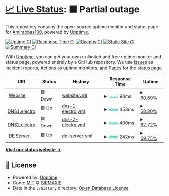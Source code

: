 # [📈 Live Status](https://Amirabbas100.github.io/uptime-robot): <!--live status--> **🟧 Partial outage**

This repository contains the open-source uptime monitor and status page for [Amirabbas100](https://Amirabbas100.github.io/uptime-robot), powered by [Upptime](https://github.com/upptime/upptime).

[![Uptime CI](https://github.com/Amirabbas100/uptime-robot/workflows/Uptime%20CI/badge.svg)](https://github.com/Amirabbas100/uptime-robot/actions?query=workflow%3A%22Uptime+CI%22)
[![Response Time CI](https://github.com/Amirabbas100/uptime-robot/workflows/Response%20Time%20CI/badge.svg)](https://github.com/Amirabbas100/uptime-robot/actions?query=workflow%3A%22Response+Time+CI%22)
[![Graphs CI](https://github.com/Amirabbas100/uptime-robot/workflows/Graphs%20CI/badge.svg)](https://github.com/Amirabbas100/uptime-robot/actions?query=workflow%3A%22Graphs+CI%22)
[![Static Site CI](https://github.com/Amirabbas100/uptime-robot/workflows/Static%20Site%20CI/badge.svg)](https://github.com/Amirabbas100/uptime-robot/actions?query=workflow%3A%22Static+Site+CI%22)
[![Summary CI](https://github.com/Amirabbas100/uptime-robot/workflows/Summary%20CI/badge.svg)](https://github.com/Amirabbas100/uptime-robot/actions?query=workflow%3A%22Summary+CI%22)

With [Upptime](https://upptime.js.org), you can get your own unlimited and free uptime monitor and status page, powered entirely by a GitHub repository. We use [Issues](https://github.com/Amirabbas100/uptime-robot/issues) as incident reports, [Actions](https://github.com/Amirabbas100/uptime-robot/actions) as uptime monitors, and [Pages](https://Amirabbas100.github.io/uptime-robot) for the status page.

<!--start: status pages-->
<!-- This summary is generated by Upptime (https://github.com/upptime/upptime) -->
<!-- Do not edit this manually, your changes will be overwritten -->
<!-- prettier-ignore -->
| URL | Status | History | Response Time | Uptime |
| --- | ------ | ------- | ------------- | ------ |
| <img alt="" src="https://icons.duckduckgo.com/ip3/null.ico" height="13"> [Website](ELTeam.ir) | 🟥 Down | [website.yml](https://github.com/SIRMaxis/uptime-robot/commits/HEAD/history/website.yml) | <details><summary><img alt="Response time graph" src="./graphs/website/response-time-week.png" height="20"> 90ms</summary><br><a href="https://status.elteam.ir/history/website"><img alt="Response time 51" src="https://img.shields.io/endpoint?url=https%3A%2F%2Fraw.githubusercontent.com%2FSIRMaxis%2Fuptime-robot%2FHEAD%2Fapi%2Fwebsite%2Fresponse-time.json"></a><br><a href="https://status.elteam.ir/history/website"><img alt="24-hour response time 93" src="https://img.shields.io/endpoint?url=https%3A%2F%2Fraw.githubusercontent.com%2FSIRMaxis%2Fuptime-robot%2FHEAD%2Fapi%2Fwebsite%2Fresponse-time-day.json"></a><br><a href="https://status.elteam.ir/history/website"><img alt="7-day response time 90" src="https://img.shields.io/endpoint?url=https%3A%2F%2Fraw.githubusercontent.com%2FSIRMaxis%2Fuptime-robot%2FHEAD%2Fapi%2Fwebsite%2Fresponse-time-week.json"></a><br><a href="https://status.elteam.ir/history/website"><img alt="30-day response time 68" src="https://img.shields.io/endpoint?url=https%3A%2F%2Fraw.githubusercontent.com%2FSIRMaxis%2Fuptime-robot%2FHEAD%2Fapi%2Fwebsite%2Fresponse-time-month.json"></a><br><a href="https://status.elteam.ir/history/website"><img alt="1-year response time 52" src="https://img.shields.io/endpoint?url=https%3A%2F%2Fraw.githubusercontent.com%2FSIRMaxis%2Fuptime-robot%2FHEAD%2Fapi%2Fwebsite%2Fresponse-time-year.json"></a></details> | <details><summary><a href="https://status.elteam.ir/history/website">60.60%</a></summary><a href="https://status.elteam.ir/history/website"><img alt="All-time uptime 99.66%" src="https://img.shields.io/endpoint?url=https%3A%2F%2Fraw.githubusercontent.com%2FSIRMaxis%2Fuptime-robot%2FHEAD%2Fapi%2Fwebsite%2Fuptime.json"></a><br><a href="https://status.elteam.ir/history/website"><img alt="24-hour uptime 46.16%" src="https://img.shields.io/endpoint?url=https%3A%2F%2Fraw.githubusercontent.com%2FSIRMaxis%2Fuptime-robot%2FHEAD%2Fapi%2Fwebsite%2Fuptime-day.json"></a><br><a href="https://status.elteam.ir/history/website"><img alt="7-day uptime 60.60%" src="https://img.shields.io/endpoint?url=https%3A%2F%2Fraw.githubusercontent.com%2FSIRMaxis%2Fuptime-robot%2FHEAD%2Fapi%2Fwebsite%2Fuptime-week.json"></a><br><a href="https://status.elteam.ir/history/website"><img alt="30-day uptime 90.93%" src="https://img.shields.io/endpoint?url=https%3A%2F%2Fraw.githubusercontent.com%2FSIRMaxis%2Fuptime-robot%2FHEAD%2Fapi%2Fwebsite%2Fuptime-month.json"></a><br><a href="https://status.elteam.ir/history/website"><img alt="1-year uptime 99.24%" src="https://img.shields.io/endpoint?url=https%3A%2F%2Fraw.githubusercontent.com%2FSIRMaxis%2Fuptime-robot%2FHEAD%2Fapi%2Fwebsite%2Fuptime-year.json"></a></details>
| <img alt="" src="https://icons.duckduckgo.com/ip3/null.ico" height="13"> [DNS1.electro](ns1.elteam.ir) | 🟩 Up | [dns-1-electro.yml](https://github.com/SIRMaxis/uptime-robot/commits/HEAD/history/dns-1-electro.yml) | <details><summary><img alt="Response time graph" src="./graphs/dns-1-electro/response-time-week.png" height="20"> 453ms</summary><br><a href="https://status.elteam.ir/history/dns-1-electro"><img alt="Response time 372" src="https://img.shields.io/endpoint?url=https%3A%2F%2Fraw.githubusercontent.com%2FSIRMaxis%2Fuptime-robot%2FHEAD%2Fapi%2Fdns-1-electro%2Fresponse-time.json"></a><br><a href="https://status.elteam.ir/history/dns-1-electro"><img alt="24-hour response time 465" src="https://img.shields.io/endpoint?url=https%3A%2F%2Fraw.githubusercontent.com%2FSIRMaxis%2Fuptime-robot%2FHEAD%2Fapi%2Fdns-1-electro%2Fresponse-time-day.json"></a><br><a href="https://status.elteam.ir/history/dns-1-electro"><img alt="7-day response time 453" src="https://img.shields.io/endpoint?url=https%3A%2F%2Fraw.githubusercontent.com%2FSIRMaxis%2Fuptime-robot%2FHEAD%2Fapi%2Fdns-1-electro%2Fresponse-time-week.json"></a><br><a href="https://status.elteam.ir/history/dns-1-electro"><img alt="30-day response time 440" src="https://img.shields.io/endpoint?url=https%3A%2F%2Fraw.githubusercontent.com%2FSIRMaxis%2Fuptime-robot%2FHEAD%2Fapi%2Fdns-1-electro%2Fresponse-time-month.json"></a><br><a href="https://status.elteam.ir/history/dns-1-electro"><img alt="1-year response time 371" src="https://img.shields.io/endpoint?url=https%3A%2F%2Fraw.githubusercontent.com%2FSIRMaxis%2Fuptime-robot%2FHEAD%2Fapi%2Fdns-1-electro%2Fresponse-time-year.json"></a></details> | <details><summary><a href="https://status.elteam.ir/history/dns-1-electro">58.80%</a></summary><a href="https://status.elteam.ir/history/dns-1-electro"><img alt="All-time uptime 99.64%" src="https://img.shields.io/endpoint?url=https%3A%2F%2Fraw.githubusercontent.com%2FSIRMaxis%2Fuptime-robot%2FHEAD%2Fapi%2Fdns-1-electro%2Fuptime.json"></a><br><a href="https://status.elteam.ir/history/dns-1-electro"><img alt="24-hour uptime 48.98%" src="https://img.shields.io/endpoint?url=https%3A%2F%2Fraw.githubusercontent.com%2FSIRMaxis%2Fuptime-robot%2FHEAD%2Fapi%2Fdns-1-electro%2Fuptime-day.json"></a><br><a href="https://status.elteam.ir/history/dns-1-electro"><img alt="7-day uptime 58.80%" src="https://img.shields.io/endpoint?url=https%3A%2F%2Fraw.githubusercontent.com%2FSIRMaxis%2Fuptime-robot%2FHEAD%2Fapi%2Fdns-1-electro%2Fuptime-week.json"></a><br><a href="https://status.elteam.ir/history/dns-1-electro"><img alt="30-day uptime 90.52%" src="https://img.shields.io/endpoint?url=https%3A%2F%2Fraw.githubusercontent.com%2FSIRMaxis%2Fuptime-robot%2FHEAD%2Fapi%2Fdns-1-electro%2Fuptime-month.json"></a><br><a href="https://status.elteam.ir/history/dns-1-electro"><img alt="1-year uptime 99.21%" src="https://img.shields.io/endpoint?url=https%3A%2F%2Fraw.githubusercontent.com%2FSIRMaxis%2Fuptime-robot%2FHEAD%2Fapi%2Fdns-1-electro%2Fuptime-year.json"></a></details>
| <img alt="" src="https://icons.duckduckgo.com/ip3/null.ico" height="13"> [DNS2.electro](ns2.elteam.ir) | 🟥 Down | [dns-2-electro.yml](https://github.com/SIRMaxis/uptime-robot/commits/HEAD/history/dns-2-electro.yml) | <details><summary><img alt="Response time graph" src="./graphs/dns-2-electro/response-time-week.png" height="20"> 400ms</summary><br><a href="https://status.elteam.ir/history/dns-2-electro"><img alt="Response time 334" src="https://img.shields.io/endpoint?url=https%3A%2F%2Fraw.githubusercontent.com%2FSIRMaxis%2Fuptime-robot%2FHEAD%2Fapi%2Fdns-2-electro%2Fresponse-time.json"></a><br><a href="https://status.elteam.ir/history/dns-2-electro"><img alt="24-hour response time 502" src="https://img.shields.io/endpoint?url=https%3A%2F%2Fraw.githubusercontent.com%2FSIRMaxis%2Fuptime-robot%2FHEAD%2Fapi%2Fdns-2-electro%2Fresponse-time-day.json"></a><br><a href="https://status.elteam.ir/history/dns-2-electro"><img alt="7-day response time 400" src="https://img.shields.io/endpoint?url=https%3A%2F%2Fraw.githubusercontent.com%2FSIRMaxis%2Fuptime-robot%2FHEAD%2Fapi%2Fdns-2-electro%2Fresponse-time-week.json"></a><br><a href="https://status.elteam.ir/history/dns-2-electro"><img alt="30-day response time 383" src="https://img.shields.io/endpoint?url=https%3A%2F%2Fraw.githubusercontent.com%2FSIRMaxis%2Fuptime-robot%2FHEAD%2Fapi%2Fdns-2-electro%2Fresponse-time-month.json"></a><br><a href="https://status.elteam.ir/history/dns-2-electro"><img alt="1-year response time 330" src="https://img.shields.io/endpoint?url=https%3A%2F%2Fraw.githubusercontent.com%2FSIRMaxis%2Fuptime-robot%2FHEAD%2Fapi%2Fdns-2-electro%2Fresponse-time-year.json"></a></details> | <details><summary><a href="https://status.elteam.ir/history/dns-2-electro">62.72%</a></summary><a href="https://status.elteam.ir/history/dns-2-electro"><img alt="All-time uptime 99.68%" src="https://img.shields.io/endpoint?url=https%3A%2F%2Fraw.githubusercontent.com%2FSIRMaxis%2Fuptime-robot%2FHEAD%2Fapi%2Fdns-2-electro%2Fuptime.json"></a><br><a href="https://status.elteam.ir/history/dns-2-electro"><img alt="24-hour uptime 43.03%" src="https://img.shields.io/endpoint?url=https%3A%2F%2Fraw.githubusercontent.com%2FSIRMaxis%2Fuptime-robot%2FHEAD%2Fapi%2Fdns-2-electro%2Fuptime-day.json"></a><br><a href="https://status.elteam.ir/history/dns-2-electro"><img alt="7-day uptime 62.72%" src="https://img.shields.io/endpoint?url=https%3A%2F%2Fraw.githubusercontent.com%2FSIRMaxis%2Fuptime-robot%2FHEAD%2Fapi%2Fdns-2-electro%2Fuptime-week.json"></a><br><a href="https://status.elteam.ir/history/dns-2-electro"><img alt="30-day uptime 91.42%" src="https://img.shields.io/endpoint?url=https%3A%2F%2Fraw.githubusercontent.com%2FSIRMaxis%2Fuptime-robot%2FHEAD%2Fapi%2Fdns-2-electro%2Fuptime-month.json"></a><br><a href="https://status.elteam.ir/history/dns-2-electro"><img alt="1-year uptime 99.29%" src="https://img.shields.io/endpoint?url=https%3A%2F%2Fraw.githubusercontent.com%2FSIRMaxis%2Fuptime-robot%2FHEAD%2Fapi%2Fdns-2-electro%2Fuptime-year.json"></a></details>
| <img alt="" src="https://icons.duckduckgo.com/ip3/null.ico" height="13"> [DE Server](de1.elteam.ir) | 🟩 Up | [de-server.yml](https://github.com/SIRMaxis/uptime-robot/commits/HEAD/history/de-server.yml) | <details><summary><img alt="Response time graph" src="./graphs/de-server/response-time-week.png" height="20"> 242ms</summary><br><a href="https://status.elteam.ir/history/de-server"><img alt="Response time 189" src="https://img.shields.io/endpoint?url=https%3A%2F%2Fraw.githubusercontent.com%2FSIRMaxis%2Fuptime-robot%2FHEAD%2Fapi%2Fde-server%2Fresponse-time.json"></a><br><a href="https://status.elteam.ir/history/de-server"><img alt="24-hour response time 280" src="https://img.shields.io/endpoint?url=https%3A%2F%2Fraw.githubusercontent.com%2FSIRMaxis%2Fuptime-robot%2FHEAD%2Fapi%2Fde-server%2Fresponse-time-day.json"></a><br><a href="https://status.elteam.ir/history/de-server"><img alt="7-day response time 242" src="https://img.shields.io/endpoint?url=https%3A%2F%2Fraw.githubusercontent.com%2FSIRMaxis%2Fuptime-robot%2FHEAD%2Fapi%2Fde-server%2Fresponse-time-week.json"></a><br><a href="https://status.elteam.ir/history/de-server"><img alt="30-day response time 221" src="https://img.shields.io/endpoint?url=https%3A%2F%2Fraw.githubusercontent.com%2FSIRMaxis%2Fuptime-robot%2FHEAD%2Fapi%2Fde-server%2Fresponse-time-month.json"></a><br><a href="https://status.elteam.ir/history/de-server"><img alt="1-year response time 194" src="https://img.shields.io/endpoint?url=https%3A%2F%2Fraw.githubusercontent.com%2FSIRMaxis%2Fuptime-robot%2FHEAD%2Fapi%2Fde-server%2Fresponse-time-year.json"></a></details> | <details><summary><a href="https://status.elteam.ir/history/de-server">59.75%</a></summary><a href="https://status.elteam.ir/history/de-server"><img alt="All-time uptime 99.61%" src="https://img.shields.io/endpoint?url=https%3A%2F%2Fraw.githubusercontent.com%2FSIRMaxis%2Fuptime-robot%2FHEAD%2Fapi%2Fde-server%2Fuptime.json"></a><br><a href="https://status.elteam.ir/history/de-server"><img alt="24-hour uptime 46.20%" src="https://img.shields.io/endpoint?url=https%3A%2F%2Fraw.githubusercontent.com%2FSIRMaxis%2Fuptime-robot%2FHEAD%2Fapi%2Fde-server%2Fuptime-day.json"></a><br><a href="https://status.elteam.ir/history/de-server"><img alt="7-day uptime 59.75%" src="https://img.shields.io/endpoint?url=https%3A%2F%2Fraw.githubusercontent.com%2FSIRMaxis%2Fuptime-robot%2FHEAD%2Fapi%2Fde-server%2Fuptime-week.json"></a><br><a href="https://status.elteam.ir/history/de-server"><img alt="30-day uptime 90.74%" src="https://img.shields.io/endpoint?url=https%3A%2F%2Fraw.githubusercontent.com%2FSIRMaxis%2Fuptime-robot%2FHEAD%2Fapi%2Fde-server%2Fuptime-month.json"></a><br><a href="https://status.elteam.ir/history/de-server"><img alt="1-year uptime 99.23%" src="https://img.shields.io/endpoint?url=https%3A%2F%2Fraw.githubusercontent.com%2FSIRMaxis%2Fuptime-robot%2FHEAD%2Fapi%2Fde-server%2Fuptime-year.json"></a></details>

<!--end: status pages-->

[**Visit our status website →**](https://sirmaxis.github.io/uptime-robot)

## 📄 License

- Powered by: [Upptime](https://github.com/upptime/upptime)
- Code: [MIT](./LICENSE) © [SIRMAXIS](https://sirmaxis.github.io/uptime-robot)
- Data in the `./history` directory: [Open Database License](https://opendatacommons.org/licenses/odbl/1-0/)
